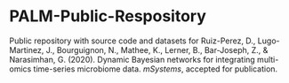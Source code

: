 # PALM-Public-Respository
Public repository with source code and datasets for Ruiz-Perez, D., Lugo-Martinez, J., Bourguignon, N., Mathee, K., Lerner, B., Bar-Joseph, Z., & Narasimhan, G. (2020). Dynamic Bayesian networks for integrating multi-omics time-series microbiome data. *mSystems*, accepted for publication.
